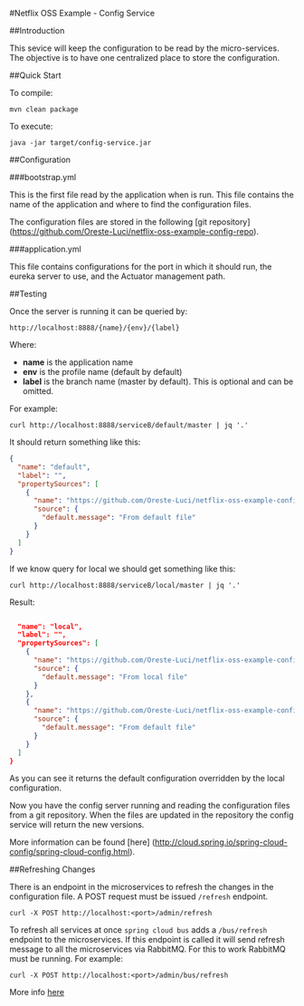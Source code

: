 #Netflix OSS Example - Config Service

##Introduction

This sevice will keep the configuration to be read by the micro-services. The objective is to have one centralized place to store the configuration.

##Quick Start

To compile:

```ShellSession
mvn clean package
```

To execute:

```ShellSession
java -jar target/config-service.jar
```

##Configuration

###bootstrap.yml

This is the first file read by the application when is run. This file contains the name of the application and where to find the configuration files.

The configuration files are stored in the following [git repository] (https://github.com/Oreste-Luci/netflix-oss-example-config-repo).

###application.yml

This file contains configurations for the port in which it should run, the eureka server to use, and the Actuator management path.

##Testing

Once the server is running it can be queried by:

```ShellSession
http://localhost:8888/{name}/{env}/{label}
```

Where:

* **name** is the application name
* **env** is the profile name (default by default)
* **label** is the branch name (master by default). This is optional and can be omitted.

For example:

```ShellSession
curl http://localhost:8888/serviceB/default/master | jq '.'
```

It should return something like this:

```json
{
  "name": "default",
  "label": "",
  "propertySources": [
    {
      "name": "https://github.com/Oreste-Luci/netflix-oss-example-config-repo/serviceB.properties",
      "source": {
        "default.message": "From default file"
      }
    }
  ]
}
```

If we know query for local we should get something like this:

```ShellSession
curl http://localhost:8888/serviceB/local/master | jq '.'
```

Result:

```json

  "name": "local",
  "label": "",
  "propertySources": [
    {
      "name": "https://github.com/Oreste-Luci/netflix-oss-example-config-repo/serviceB-local.properties",
      "source": {
        "default.message": "From local file"
      }
    },
    {
      "name": "https://github.com/Oreste-Luci/netflix-oss-example-config-repo/serviceB.properties",
      "source": {
        "default.message": "From default file"
      }
    }
  ]
}
```

As you can see it returns the default configuration overridden by the local configuration.

Now you have the config server running and reading the configuration files from a git repository. When the files are updated in the repository the config service will return the new versions.

More information can be found [here] (http://cloud.spring.io/spring-cloud-config/spring-cloud-config.html).

##Refreshing Changes

There is an endpoint in the microservices to refresh the changes in the configuration file. A POST request must be issued ```/refresh``` endpoint. 

```ShellSession
curl -X POST http://localhost:<port>/admin/refresh
```

To refresh all services at once ```spring cloud bus``` adds a ```/bus/refresh``` endpoint to the microservices. If this endpoint is called it will send refresh message to all the
microservices via RabbitMQ. For this to work RabbitMQ must be running. For example:  

```ShellSession
curl -X POST http://localhost:<port>/admin/bus/refresh
```

More info [here](https://github.com/lahirip/spring-cloud-example#quick-facts-about-spring-cloud-bus)
